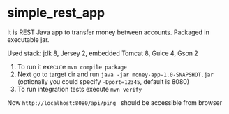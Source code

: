 # simple_rest_app
It is REST Java app to transfer money between accounts. Packaged in executable jar.

Used stack: jdk 8, Jersey 2, embedded Tomcat 8, Guice 4, Gson 2

1. To run it execute `mvn compile package`
2. Next go to target dir and run `java -jar money-app-1.0-SNAPSHOT.jar`
(optionally you could specify  `-Dport=12345`, default is 8080)
3. To run integration tests execute `mvn verify`

Now `http://localhost:8080/api/ping ` should be accessible from browser
